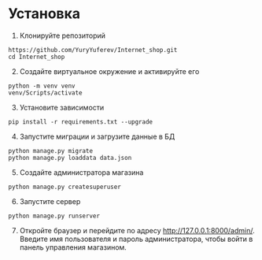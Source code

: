 # Установка

1. Клонируйте репозиторий
```
https://github.com/YuryYuferev/Internet_shop.git
cd Internet_shop
```

2. Создайте виртуальное окружение и активируйте его
```
python -m venv venv
venv/Scripts/activate
```
3. Установите зависимости
```
pip install -r requirements.txt --upgrade
```

4. Запустите миграции и загрузите данные в БД
```
python manage.py migrate
python manage.py loaddata data.json
```
5. Создайте администратора магазина
```
python manage.py createsuperuser
```
6. Запустите сервер
```
python manage.py runserver
```
7. Откройте браузер и перейдите по адресу http://127.0.0.1:8000/admin/. Введите имя пользователя и пароль 
администратора, чтобы войти в панель управления магазином.
